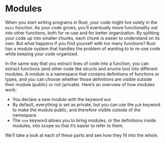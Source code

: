 # Modules

When you start writing programs in Rust, your code might live solely in the
`main` function. As your code grows, you’ll eventually move functionality out
into other functions, both for re-use and for better organization. By splitting
your code up into smaller chunks, each chunk is easier to understand on its
own. But what happens if you find yourself with too many functions? Rust has a
module system that handles the problem of wanting to to re-use code while
keeping your code organized.

In the same way that you extract lines of code into a function, you can extract
functions (and other code like structs and enums too) into different modules. A
*module* is a namespace that contains definitions of functions or types, and
you can choose whether those definitions are visible outside their module
(public) or not (private). Here’s an overview of how modules work:

* You declare a new module with the keyword `mod`
* By default, everything is set as private, but you can use the `pub` keyword
  to make the module public, and therefore visible outside of the namespace.
* The `use` keyword allows you to bring modules, or the definitions inside
  modules, into scope so that it’s easier to refer to them.

We’ll take a look at each of these parts and see how they fit into the whole.
